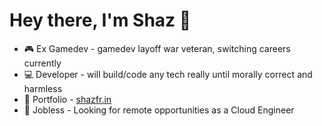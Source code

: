 # Hey there, I'm Shaz 👋

- 🎮 Ex Gamedev - gamedev layoff war veteran, switching careers currently 
- 💻 Developer - will build/code any tech really until morally correct and harmless
- 📄 Portfolio - [shazfr.in](https://shazFr.in)
- 💼 Jobless - Looking for remote opportunities as a Cloud Engineer
<!-- 
---

### 🛠️ Tech Stack
<p align="left">
  
#### Backend 
  <p align="left">
  <img src="https://cdn.jsdelivr.net/gh/devicons/devicon/icons/go/go-original.svg" width="40" height="40" />
  <img src="https://cdn.jsdelivr.net/gh/devicons/devicon/icons/mysql/mysql-original.svg" width="40" height="40" />
  <img src="https://cdn.jsdelivr.net/gh/devicons/devicon/icons/redis/redis-original.svg" width="40" height="40" />
  <img src="https://cdn.jsdelivr.net/gh/devicons/devicon/icons/mongodb/mongodb-original.svg" width="40" height="40" />
  <img src="https://cdn.jsdelivr.net/gh/devicons/devicon/icons/docker/docker-original.svg" width="40" height="40" />
  </p>
  
#### Web Basics
  <p align="left">
  
  <img src="https://cdn.jsdelivr.net/gh/devicons/devicon/icons/html5/html5-original.svg" width="40" height="40" />
  <img src="https://cdn.jsdelivr.net/gh/devicons/devicon/icons/css3/css3-original.svg" width="40" height="40" />
  <img src="https://cdn.jsdelivr.net/gh/devicons/devicon/icons/javascript/javascript-original.svg" width="40" height="40" />
  <img src="https://cdn.jsdelivr.net/gh/devicons/devicon/icons/typescript/typescript-original.svg" width="40" height="40" />
</p>

  #### Game Dev
  <p align="left">
  
  <img src="https://cdn.jsdelivr.net/gh/devicons/devicon/icons/csharp/csharp-original.svg" width="40" height="40" />
  <img src="https://cdn.jsdelivr.net/gh/devicons/devicon/icons/unity/unity-original.svg" width="40" height="40" />

</p>
</p>

---
-->
<!--[talk](https://www.linkedin.com/posts/csi-mjcet_tech-devexpedition-csi-ugcPost-7267586706432806913-WU_W?utm_source=social_share_send&utm_medium=member_desktop_web&rcm=ACoAACw0K2oBhKKzVNW79ZJ9CI-M8H4GSlBdMjI)

### Totally Unnecessary Shameless Bragging
🎤 Guest Speaker at [Microsoft Hyderabad](https://www.linkedin.com/feed/update/urn:li:activity:7259803938839789569/).

🎮 Conducted a [hands-on game development workshop](https://www.linkedin.com/posts/csi-mjcet_csi-activity-7253069485014728704-G8sT?utm_source=social_share_send&utm_medium=member_desktop_web&rcm=ACoAACw0K2oBhKKzVNW79ZJ9CI-M8H4GSlBdMjI) at my university, mentoring students on building their first games with Unity.

🌍 Worked as a programmer on the [award winning](https://www.linkedin.com/posts/akhan1990_indiedev-gamedev-fearstofathom-ugcPost-7265234772539383808-ihnq?utm_source=social_share_send&utm_medium=member_desktop_web&rcm=ACoAACw0K2oBhKKzVNW79ZJ9CI-M8H4GSlBdMjI) game title [Fears to Fathom: Woodbury Getaway](https://store.steampowered.com/app/2961530/Fears_to_Fathom__Woodbury_Getaway/), 
[featured by top global creators](https://www.linkedin.com/posts/anchit-sh_fears-to-fathom-woodbury-getaway-is-out-ugcPost-7245321797930213376-tK_g?utm_source=share&utm_medium=member_desktop&rcm=ACoAACw0K2oBhKKzVNW79ZJ9CI-M8H4GSlBdMjI).
-->
